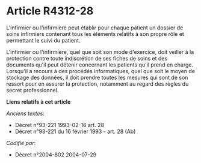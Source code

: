 # Article R4312-28

L'infirmier ou l'infirmière peut établir pour chaque patient un dossier de soins infirmiers contenant tous les éléments
relatifs à son propre rôle et permettant le suivi du patient.

L'infirmier ou l'infirmière, quel que soit son mode d'exercice, doit veiller à la protection contre toute indiscrétion de ses
fiches de soins et des documents qu'il peut détenir concernant les patients qu'il prend en charge. Lorsqu'il a recours à des
procédés informatiques, quel que soit le moyen de stockage des données, il doit prendre toutes les mesures qui sont de son
ressort pour en assurer la protection, notamment au regard des règles du secret professionnel.

**Liens relatifs à cet article**

_Anciens textes_:

  - Décret n°93-221 1993-02-16 art. 28
  - Décret n°93-221 du 16 février 1993 - art. 28 (Ab)

_Codifié par_:

  - Décret n°2004-802 2004-07-29
